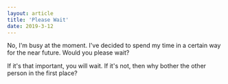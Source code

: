 ```yaml
---
layout: article
title: 'Please Wait'
date: 2019-3-12
---
```


No, I'm busy at the moment. I've decided to spend my time in a certain way for the near future. Would you please wait?

If it's that important, you will wait. If it's not, then why bother the other person in the first place?
